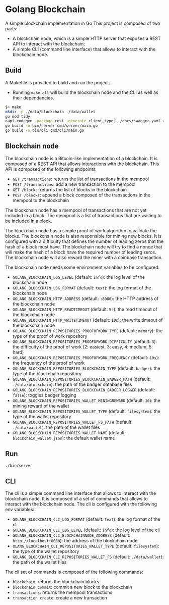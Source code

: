 # Golang Blockchain

A simple blockchain implementation in Go
This project is composed of two parts:
- A blockchain node, which is a simple HTTP server that exposes a REST API to interact with the blockchain;
- A simple CLI (command line interface) that allows to interact with the blockchain node.

## Build

A Makefile is provided to build and run the project.
- Running `make all` will build the blockchain node and the CLI as well as their dependencies.
```bash
$> make
mkdir -p ./data/blockchain ./data/wallet
go mod tidy
oapi-codegen -package rest -generate client,types ./docs/swagger.yaml > ./pkg/interfaces/http/rest/api.gen.go
go build -o bin/server cmd/server/main.go
go build -o bin/cli cmd/cli/main.go
```

## Blockchain node

The blockchain node is a Bitcoin-like implementation of a blockchain.
It is composed of a REST API that allows interactions with the blockchain.
This API is composed of the following endpoints:
- `GET /transactions`: returns the list of transactions in the mempool
- `POST /transactions`: add a new transaction to the mempool
- `GET /blocks`: returns the list of blocks in the blockchain
- `POST /blocks`: append a block composed of the transactions in the mempool to the blockchain

The blockchain node has a mempool of transactions that are not yet included in a block.
The mempool is a list of transactions that are waiting to be included in a block.

The blockchain node has a simple proof of work algorithm to validate the blocks.
The blockchain node is also responsible for mining new blocks.
It is configured with a difficulty that defines the number of leading zeros that the hash of a block must have.
The blockchain node will try to find a nonce that will make the hash of a block have the required number of leading zeros.
The blockchain node will also reward the miner with a coinbase transaction.

The blockchain node needs some environment variables to be configured:
- `GOLANG_BLOCKCHAIN_LOG_LEVEL` (default: `info`): the log level of the blockchain node
- `GOLANG_BLOCKCHAIN_LOG_FORMAT` (default: `text`): the log format of the blockchain node
- `GOLANG_BLOCKCHAIN_HTTP_ADDRESS` (default: `:8080`): the HTTP address of the blockchain node
- `GOLANG_BLOCKCHAIN_HTTP_READTIMEOUT` (default: `5s`): the read timeout of the blockchain node
- `GOLANG_BLOCKCHAIN_HTTP_WRITETIMEOUT` (default: `10s`): the write timeout of the blockchain node
- `GOLANG_BLOCKCHAIN_REPOSITORIES_PROOFOFWORK_TYPE` (default: `memory`): the type of the proof of work repository
- `GOLANG_BLOCKCHAIN_REPOSITORIES_PROOFOFWORK_DIFFICULTY` (default: `3`): the difficulty of the proof of work
  (2: easiest, 3: easy, 4: medium, 5: hard)
- `GOLANG_BLOCKCHAIN_REPOSITORIES_PROOFOFWORK_FREQUENCY` (default: `10s`): the frequency of the proof of work
- `GOLANG_BLOCKCHAIN_REPOSITORIES_BLOCKCHAIN_TYPE` (default: `badger`): the type of the blockchain repository
- `GOLANG_BLOCKCHAIN_REPOSITORIES_BLOCKCHAIN_BADGER_PATH` (default: `./data/blockchain`): the path of the badger database files
- `GOLANG_BLOCKCHAIN_REPOSITORIES_BLOCKCHAIN_BADGER_LOGGER` (default: `false`): toggles badger logging
- `GOLANG_BLOCKCHAIN_REPOSITORIES_WALLET_MININGREWARD` (default: `10`): the mining reward of the wallet
- `GOLANG_BLOCKCHAIN_REPOSITORIES_WALLET_TYPE` (default: `filesystem`): the type of the wallet repository
- `GOLANG_BLOCKCHAIN_REPOSITORIES_WALLET_FS_PATH` (default: `./data/wallet`): the path of the wallet files
- `GOLANG_BLOCKCHAIN_REPOSITORIES_WALLET_NAME` (default: `blockchain_wallet.json`): the default wallet name

## Run

```bash
./bin/server
```

## CLI

The cli is a simple command line interface that allows to interact with the blockchain node. 
It is composed of a set of commands that allows to interact with the blockchain node. 
The cli is configured with the following env variables:
- `GOLANG_BLOCKCHAIN_CLI_LOG_FORMAT` (default: `text`): the log format of the cli
- `GOLANG_BLOCKCHAIN_CLI_LOG_LEVEL` (default: `info`): the log level of the cli
- `GOLANG_BLOCKCHAIN_CLI_BLOCKCHAINNODE_ADDRESS` (default: `http://localhost:8080`): the address of the blockchain node
- `OLANG_BLOCKCHAIN_CLI_REPOSITORIES_WALLET_TYPE` (default: `filesystem`): the type of the wallet repository
- `GOLANG_BLOCKCHAIN_CLI_REPOSITORIES_WALLET_FS` (default: `./data/wallet`): the path of the wallet files

The cli set of commands is composed of the following commands:
- `blockchain`: returns the blockchain blocks
- `blockchain commit`: commit a new block to the blockchain
- `transactions`: returns the mempool transactions
- `transaction create`: create a new transaction
